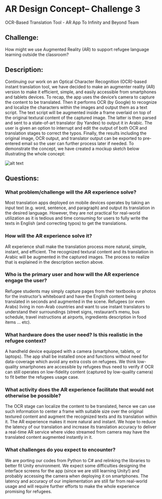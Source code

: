 # AR Design Concept– Challenge 3
OCR-Based Translation Tool - AR App
To Infinity and Beyond Team

## Challenge:
How might we use Augmented Reality (AR) to support refugee language learning outside the classroom?

## Description:

Continuing our work on an Optical Character Recognition (OCR)-based instant translation tool, we have decided to make an augmenter reality (AR) version to make it efficient, simple, and easily accessible from smartphones and tablets devices. To recap, the app uses the device’s camera to capture the content to be translated. Then it performs OCR (by Google) to recognize and localize the characters within the images and output them as a text script. The text script will be augmented inside a frame overlaid on top of the original textural content of the captured image. The latter is then parsed and sent to a state-of-art translator (by Yandex) to output it in Arabic. The user is given an option to interrupt and edit the output of both OCR and translation stages to correct the typos. Finally, the results including the original image, OCR output, and translator output can be exported to pre-entered email so the user can further process later if needed.
To demonstrate the concept, we have created a mockup sketch below illustrating the whole concept:

![alt text](ArFlowchart.png)
## Questions:

### What problem/challenge will the AR experience solve?
Most translation apps deployed on mobile devices operates by taking an input text (e.g. word, sentence, and paragraph) and output its translation in the desired language. However, they are not practical for real-world utilization as it is tedious and time consuming for users to fully write the texts in English (and correcting typos) to get the translations.

### How will the AR experience solve it?
AR experience shall make the translation process more natural, simple, instant, and efficient. The recognized textural content and its translation in Arabic will be augmented in the captured images. The process to realize that is explained in the description section above.
 
### Who is the primary user and how will the AR experience engage the user?
Refugee students may simply capture pages from their textbooks or photos for the instructor’s whiteboard and have the English content being translated in seconds and augmented in the scene. Refugees (or even Arabs) living in non-Arab countries and want to use instant translators to understand their surroundings (street signs, restaurant’s menu, bus schedule, travel instructions at airports, ingredients description in food items … etc).
	
### What hardware does the user need? Is this realistic in the refugee context? 
A handheld device equipped with a camera (smartphone, tablets, or laptops). The app shall be installed once and functions without need for data-coverage which avoid any extra costs on refugees. We think low-quality smartphones are accessible by refugees thus need to verify if OCR can still operates on low-fidelity content (captured by low-quality camera) to fit better the refugees usage case. 

### What activity does the AR experience facilitate that would not otherwise be possible? 
The OCR stage can localize the content to be translated, hence we can use such information to center a frame with suitable size over the original textured content and augment the recognized texts and its translation within it. The AR experience makes it more natural and instant. We hope to reduce the latency of our translation and increase its translation accuracy to deliver a real-time AR service where video streamed from camera may have the translated content augmented instantly in it.    

### What challenges do you expect to encounter?
We are porting our codes from Python to C# and relinking the libraries to better fit Unity environment. We expect some difficulties designing the interface screens for the app (since we are still learning Unity!) and probably accessing the camera when deploying it on smartphones. The latency and accuracy of our implementation are still far from real-world usage and will require further efforts to make the whole experience promising for refugees.
